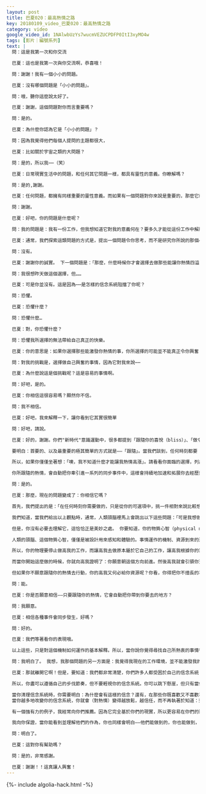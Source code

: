 ```yaml
---
layout: post
title: 巴夏020：最高熱情之路
key: 20180109_video_巴夏020：最高熱情之路
category: video
google_video_id: 1NAlwbUzYs7wucmVEZUCPDFP0ItI3xyMO4w
tags: [影片｜編號系列]
text: |
  問：這是我第一次和你交流

  巴夏：這也是我第一次與你交流啊，恭喜哦！

  問：謝謝！我有一個小小的問題。

  巴夏：沒有哪個問題是「小小的問題」。

  問：哦，聽你這麼說太好了。

  巴夏：謝謝，這個問題對你而言重要嗎？

  問：是的。

  巴夏：為什麼你認為它是「小小的問題」？

  問：因為我覺得他們每個人提問的主題都很大，

  巴夏：比如關於宇宙之類的大問題？

  問：是的，所以我⋯⋯（笑）

  巴夏：日常現實生活中的問題，和任何其它問題一樣，都具有靈性的意義。你瞭解嗎？

  問：是的,謝謝。

  巴夏：任何問題，都擁有同樣重要的靈性意義。而如果有一個問題對你來說是重要的，那麼它就不是「小小的問題」。

  問：謝謝。

  巴夏：好吧，你的問題是什麼呢？

  問：我的問題是：我有一份工作，但我想知道它對我的意義何在？要多久才能從這份工作中解脫，去創造我真正想要和喜歡的生活？

  巴夏：通常，我們探索這類問題的方式是，提出一個問題令你思考，而不是研究你所說的那個小小的問題。我們要問你的是：「你在做最能讓你興奮喜悅的事嗎，有還是沒有？」

  問：沒有。

  巴夏：謝謝你的誠實。 下一個問題是：「那麼，什麼時候你才會選擇去做那些能讓你熱情四溢的事情呢？」這是一個更大的問題。

  問：我很想昨天做這個選擇，但……

  巴夏：可是你並沒有。這是因為⋯⋯是怎樣的信念系統阻擋了你呢？

  問：恐懼。

  巴夏：恐懼什麼？

  問：恐懼什麼…

  巴夏：對，你恐懼什麼？

  問：恐懼我所選擇的無法帶給自己真正的快樂。

  巴夏：你的意思是：如果你選擇那些能激發你熱情的事，你所選擇的可能並不能真正令你興奮？ （如果你根據現在的願望選擇那些能激發你熱情的事，卻又擔心你所選擇的可能並不能真正令你興奮？）

  問：對我的挑戰是，選擇做自己興奮的事情，因為它對我來說⋯⋯

  巴夏：為什麼說這是個挑戰呢？這是容易的事情啊。

  問：好吧，是的。

  巴夏：你相信這很容易嗎？顯然你不信。

  問：我不相信。

  巴夏：好吧，我來解釋一下，讓你看到它其實很簡單

  問：好吧，請說。

  巴夏：好的，謝謝。你們"新時代"意識運動中，很多都提到「跟隨你的喜悅（bliss）」、「做令你興奮的事」，但常常對此沒有清晰地解釋：為何要這樣做或者如何去做。

  要明白：首要的、以及最重要的極其簡單的方式就是——「跟隨」。當我們談到，任何時刻都要「跟隨你的喜悅和最高的熱情」時， 我們並不是指，一定要做一生的職業規劃，或者是一個具體的計畫，或者一定要全力以赴。我們真正確切的意思是：在生活中的每時每刻，在你可以選擇的範圍內「跟隨你的喜悅和最高熱情」去行動。雖然這些可選擇的事情中，有很多在你看來可能只是瑣碎事，但你僅要做的就是：在每時每刻，在你所有可選擇的範圍之內，都去做能帶給你最大熱情的事。句號！ 就是如此而已。非常簡單。熱情是一條線索，它會引領你經驗其它的熱情！

  所以，如果你僅僅坐著想：「噢，我不知道什麼才能讓我熱情高漲」。請看看你面臨的選擇，列出當時你擁有的各種選擇。也許當時的選擇只有:購物，去海灘散步，或給朋友打電話，只是打個比方啊，那麼就選擇最能讓你動心的那個去做，同時，全心投入並盡最大能力去做這件事，做到極致。當你來到下一個選擇路口，還是看看你有哪些可選擇，然後挑選那件自己最熱衷的、最得心應手的事情去做、去行動， 當你來到下一個十字路口，依舊如此，當你又到達下一個路口，依舊如此…

  你所跟隨的熱情，會自動把你牽引進一系列的同步事件中，這樣會持續地加速和拓展你去經歷熱情的能力。同時，也會不斷地加速和提高你去經驗到你的熱情將能支持你在現實生活中安身立命的能力——如果你在這條跟隨熱情之路上持續前進的話。以上說的這些，你能理解嗎？

  問：是的。

  巴夏：那麼，現在的問題變成了：你相信它嗎？

  首先，我們提出的是：「在任何時刻你需要做的，只是從你的可選項中，挑一件相對來說比較想做的事情」、「如果你想不出能令你絕對興奮的事，那就只在當下的可選項中選擇。」、「當你感知到某件事能帶給你熱情的時候，就從中挑選那件事去做。」

  我們知道，當我們給出以上觀點時，通常，人類頭腦裡馬上會跳出以下這些問題：「可是我想做的那事跟手頭這件無關啊」、「那怎麼會有利於我？」、「不能理解」

  但是，你沒有必要去理解它，這恰恰正是美妙之處。 你要知道，你的物質心智（physical mind）不是被設計用來理解「事情將如何發生」的，過去不是、將來也不會是。物質心智無法理解：僅憑跟隨熱情，是如何把你所需要的資源完全地帶給你的。所以你沒必要考慮它將如何發生。 你需要做的，只是相信它會自動發生，並且去行動。因為人類的物質心智，是為了去經驗正在發生的事情而設計的，如此而已。

  人類的頭腦、這個物質心智，僅僅是被設計用來感知和體驗的。事情運作的機制、資源到來的途徑，都是由更高領域掌控。這些都已經超出了物質心智所能領會和理解的範圍，也不可能被物質心智完全地知曉。

  所以，你的物理要停止做高我的工作，而讓高我去做原本屬於它自己的工作，讓高我根據你的需求，以對你最有益的方式為你帶來各種資源。所有你需要去做的，就是啟動這個高我的運行機制，我們明天會更詳細地說明關於高我的顯化機制。你所需要做的唯一一件事情就是：開始把球滾起來（啟動高我機制）——通過跟隨你的熱情、去做你力所能及的事。

  而當你開始這麼做的時候，你就向高我證明了：你願意朝這個方向前進。然後高我就會引領你更進一步。最後，高我會願意引導你，進入更高振動頻率的行動，以便你能反饋給她更高頻的狀態、更多代表高頻振動的事物。高我會以此方式來顯示她樂意幫助你。

  但如果你不願意跟隨你的熱情去行動，你的高我又何必給你資源呢？你看，你得把你不擅長的事情挪開，騰出空間，這樣更大的事物才能進來。因為如果你並沒打算以目前所擁有的資源去跟隨你的熱情去行動，那麼，高我不會去做那些毫無意義的事情，或帶給你新的資源。如果你不跟隨熱情行動，你就是在阻礙這個過程，阻礙自己拓展熱情的機會。能理解這個機制了嗎？

  問：能。

  巴夏：你是否願意相信——只要跟隨你的熱情，它會自動把你帶到你要去的地方？

  問：我願意。

  巴夏：相信各種事件會同步發生，好嗎？

  問：好的。

  巴夏：我們等著看你的表現哦。

  以上這些，只是對這個機制如何運作的基本解釋。所以，當你說你覺得尋找自己所熱衷的事情很困難，我得抱歉地對你說，我們並不相信你所說的。因為這（跟隨你的熱情）真的比你思考本身更簡單，你現在只是對「熱情」和「跟隨」的概念有點不清晰罷了。明白嗎？

  問：我明白了。 我想，我那個問題的另一方面是：我覺得我現在的工作環境，並不能激發我的熱情。

  巴夏：那就離開它啊！但是，要知道：我們都非常清楚，你們許多人都受困於自己的信念系統（belief systems），你的信念系統讓你認為：如果離開這個工作環境，你很可能找不到自己熱愛的事情，或者如果離開這個工作環境，你必然要承受壓力。那麼這種觀念就真的可能令你體驗到苦難的情境。你必須尊重你的信念系統，只要你還依存於它。但至少你可以採取任何目前你可以採取的行動，至少你可以做任何你願意做的，能讓自己喜悅興奮的事情。 而當你跟隨喜悅做得越多，你的熱情也會讓你看到它能支持你；而它讓你看到的支持越多，你也就越願意去放下你不喜愛的東西了。

  所以，你盡可以遵循自己的步伐節奏，但不要輕視你的信念系統。你可以跳下懸崖，但只有當你相信你真的能飛的時候，否則，我還是建議你安全著陸。因此，請不要輕視你的信念系統，不要簡單地想：「好吧，我才不管這麼多，什麼信念系統，權且孤注一擲吧」。這樣會讓你四處碰壁的。關於這點，我們明天還會繼續談論。

  當你清理信念系統時，你需要明白：為什麼會有這樣的信念？還有，在那些你既喜歡又不喜歡事情上，你無法被支持。當你在認清自己的信念上下功夫時，你就能轉變它們。
  當你越多地改變你的信念系統，你就會（對熱情）變得越放鬆，越信任，而不再執著於知道：到底熱情怎樣支持了我？

  有一個強有力的例子，我經常向你們推薦。因為它完全基於你們的現實，所以更容易在你們的頭腦中紮根。你不妨去看看你們世界中的這樣的一些典型人物，他們其它事情都不做，就只做那些最令他們熱情喜悅的事情，僅此而已，他們也能夠安身立命，事實上，他們在過著相當精彩的生活。

  我向你保證，當你能看到並理解他們的作為，你也同樣會明白——他們能做到的，你也能做到，因為他們並沒有什麼特別的背景。而如果你能看清楚，如果在你的現實生活中能出現這樣的人，他們僅憑喜悅和熱情做事，便能以此為生，如果你的現實中已經出現了這樣的例子，甚至如果你僅僅只是察覺到了有這樣的生活狀態，這些事實都意味著，你也有能力這麼做。否則的話，你是沒能力覺知到這一點，因為現實中不會出現無意義的事，你也無法察覺到那些你的潛在頻率仍未到達的狀態。你明白了嗎？

  問：明白了。

  巴夏：這對你有幫助嗎？

  問：是的，非常感謝。

  巴夏：謝謝！！這真讓人興奮！
---
```


{%- include algolia-hack.html -%}
